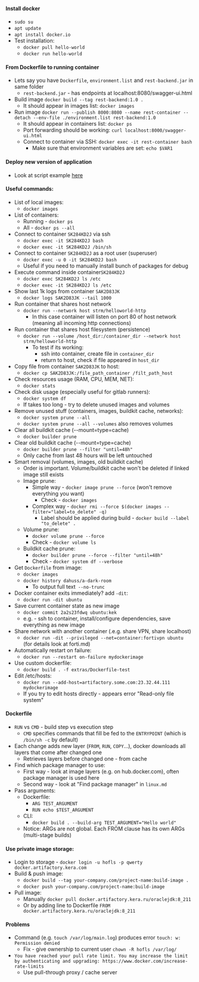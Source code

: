 #### Install docker
* `sudo su`
* `apt update`
* `apt install docker.io`
* Test installation:
    * `docker pull hello-world`
    * `docker run hello-world`
        
#### From Dockerfile to running container
* Lets say you have `Dockerfile`, `environment.list` and `rest-backend.jar` in same folder
    * `rest-backend.jar` - has endpoints at localhost:8080/swagger-ui.html
* Build image `docker build --tag rest-backend:1.0 .`
    * It should appear in images list: `docker images`
* Run image `docker run --publish 8000:8080 --name rest-container --detach --env-file ./environment.list rest-backend:1.0`
    * It should appear in containers list: `docker ps`
    * Port forwarding should be working: `curl localhost:8000/swagger-ui.html`
    * Connect to container via SSH: `docker exec -it rest-container bash`
        * Make sure that environment variables are set: `echo $VAR1`
        
#### Deploy new version of application
* Look at script example [here](java-rest-backend/extras/update-backend.sh)
    
#### Useful commands:
* List of local images:
    * `docker images`
* List of containers:
    * Running - `docker ps`
    * All - `docker ps --all`
* Connect to container `SK284KD2J` via ssh
    * `docker exec -it SK284KD2J bash`
    * `docker exec -it SK284KD2J /bin/sh`
* Connect to container `SK284KD2J` as a root user (superuser)
    * `docker exec -u 0 -it SK284KD2J bash`
    * Useful if you need to manually install bunch of packages for debug
* Execute command inside container`SK284KD2J`
    * `docker exec SK284KD2J ls /etc`
    * `docker exec -it SK284KD2J ls /etc`
* Show last 1k logs from container `SAK2D83JK`
    * `docker logs SAK2D83JK --tail 1000`
* Run container that shares host network
    * `docker run --network host strm/helloworld-http`
        * In this case container will listen on port 80 of host network (meaning all incoming http connections)
* Run container that shares host filesystem (persistence)
    * `docker run --volume /host_dir:/container_dir --network host strm/helloworld-http`
        * To test if its working:
            * ssh into container, create file in `container_dir`
            * return to host, check if file appeared in `host_dir`
* Copy file from container `SAK2D83JK` to host:
    * `docker cp SAK2D83JK:/file_path_container /filt_path_host`
* Check resources usage (RAM, CPU, MEM, NET):
    * `docker stats`
* Check disk usage (especially useful for gitlab runners):
    * `docker system df`
    * If takes too long - try to delete unused images and volumes 
* Remove unused stuff (containers, images, buildkit cache, networks):
    * `docker system prune --all`
    * `docker system prune --all --volumes` also removes volumes
* Clear all buildkit cache (--mount=type=cache)
    * `docker builder prune`
* Clear old buildkit cache (--mount=type=cache)
    * `docker builder prune --filter "until=48h"`
    * Only cache from last 48 hours will be left untouched
* Smart removal (volumes, images, old buildkit cache)
    * Order is important. Volume/buildkit cache won't be deleted if linked image still exists
    * Image prune:
        * Simple way - `docker image prune --force` (won't remove everything you want)
            * Check - `docker images`
        * Complex way - `docker rmi --force $(docker images --filter="label=to_delete" -q)`
            * Label should be applied during build - `docker build --label "to_delete" .`
    * Volume prune:
        * `docker volume prune --force`
        * Check - `docker volume ls`
    * Buildkit cache prune:
        * `docker builder prune --force --filter "until=48h"`
        * Check - `docker system df --verbose`
* Get `Dockerfile` from image:
    * `docker images`
    * `docker history dahuss/a-dark-room`
        * To output full text` --no-trunc`
* Docker container exits immediately? add `-dit`:
    * `docker run -dit ubuntu`
* Save current container state as new image
    * `docker commit 2a2s23fdwq ubuntu:kek`
    * e.g. - ssh to container, install/configure dependencies, save everything as new image
* Share network with another container (.e.g. share VPN, share localhost)
    * `docker run -dit --privileged --net=container:fortivpn ubuntu` (for details look at forti.md)
* Automatically restart on failure:
    * `docker run --restart on-failure mydockerimage`
* Use custom dockerfile:
    * `docker build . -f extras/Dockerfile-test`
* Edit /etc/hosts:
    * `docker run --add-host=artifactory.some.com:23.32.44.111 mydockerimage`
    * If you try to edit hosts directly - appears error "Read-only file system"
        
#### Dockerfile
* `RUN` vs `CMD` - build step vs execution step
    * `CMD` specifies commands that fill be fed to the `ENTRYPOINT` (which is `/bin/sh -c` by default)
* Each change adds new layer (`FROM`, `RUN`, `COPY`...), docker downloads all layers that come after changed one
    * Retrieves layers before changed one - from cache 
* Find which package manager to use:
    * First way - look at image layers (e.g. on hub.docker.com), often package manager is used here
    * Second way - look at "Find package manager" in `linux.md`
* Pass arguments:
    * Dockerfile:
        * `ARG TEST_ARGUMENT`
        * `RUN echo $TEST_ARGUMENT`
    * CLI:
        * `docker build . --build-arg TEST_ARGUMENT="Hello world"`
    * Notice: ARGs are not global. Each FROM clause has its own ARGs (multi-stage builds)

#### Use private image storage:
* Login to storage - `docker login -u hofls -p qwerty docker.artifactory.kera.com`
* Build & push image:
    * `docker build --tag your-company.com/project-name:build-image .`
    * `docker push your-company.com/project-name:build-image`
* Pull image:
    * Manually `docker pull docker.artifactory.kera.ru/oraclejdk:8_211`
    * Or by adding line to Dockerfile `FROM docker.artifactory.kera.ru/oraclejdk:8_211`

#### Problems
* Command (e.g. `touch /var/log/main.log`) produces error `touch: w: Permission denied`
    * Fix - give ownership to current user `chown -R hofls /var/log/`
* `You have reached your pull rate limit. You may increase the limit by authenticating and upgrading: https://www.docker.com/increase-rate-limits`
    * Use pull-through proxy / cache server